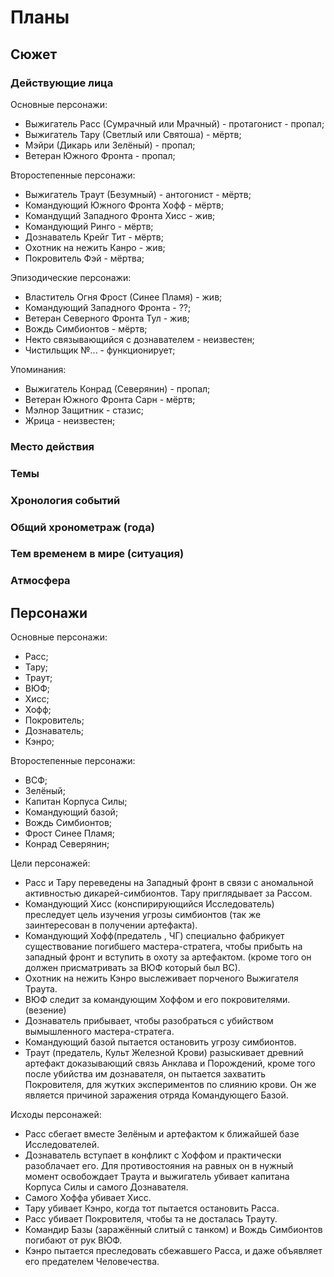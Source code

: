 # Планы
## Сюжет
### Действующие лица

Основные персонажи:

   * Выжигатель Расс (Сумрачный или Мрачный) - протагонист - пропал;
   * Выжигатель Тару (Светлый или Святоша) - мёртв;
   * Мэйри (Дикарь или Зелёный) - пропал;
   * Ветеран Южного Фронта - пропал;

Второстепенные персонажи:

   * Выжигатель Траут (Безумный) - антогонист - мёртв;
   * Командующий Южного Фронта Хофф - мёртв;
   * Командущий Западного Фронта Хисс - жив;
   * Командующий Ринго - мёртв;
   * Дознаватель Крейг Тит - мёртв;
   * Охотник на нежить Канро - жив;
   * Покровитель Фэй - мёртва;

Эпизодические персонажи:

   * Властитель Огня Фрост (Синее Пламя) - жив;
   * Командующий Западного Фронта - ??;
   * Ветеран Северного Фронта Тул - жив;
   * Вождь Симбионтов - мёртв;
   * Некто связывающийся с дознавателем - неизвестен;
   * Чистильщик №... - функционирует;

Упоминания:

   * Выжигатель Конрад (Северянин) - пропал;
   * Ветеран Южного Фронта Сарн - мёртв;
   * Мэлнор Защитник - стазис;
   * Жрица - неизвестен;

### Место действия
### Темы
### Хронология событий
### Общий хронометраж (года)
### Тем временем в мире (ситуация)
### Атмосфера




## Персонажи
Основные персонажи:

   * Расс;
   * Тару;
   * Траут;
   * ВЮФ;
   * Хисс;
   * Хофф;
   * Покровитель;
   * Дознаватель;
   * Кэнро;

Второстепенные персонажи:

   * ВСФ;
   * Зелёный;
   * Капитан Корпуса Силы;
   * Командующий базой;
   * Вождь Симбионтов;
   * Фрост Синее Пламя;
   * Конрад Северянин;

Цели персонажей:

   * Расс и Тару переведены на Западный фронт в связи с аномальной активностью дикарей-симбионтов. Тару приглядывает за Рассом.
   * Командующий Хисс (конспирирующийся Исследователь) преследует цель изучения угрозы симбионтов (так же заинтересован в получении артефакта).
   * Командующий Хофф(предатель , ЧГ) специально фабрикует существование погибшего мастера-стратега, чтобы прибыть на западный фронт и вступить в охоту за  артефактом. (кроме того он должен присматривать за ВЮФ который был ВС).
   * Охотник на нежить Кэнро  выслеживает порченого Выжигателя Траута.
   * ВЮФ следит за командующим Хоффом и его покровителями. (везение)
   * Дознаватель прибывает, чтобы разобраться с убийством вымышленного мастера-стратега.
   * Командующий базой пытается остановить угрозу  симбионтов.
   * Траут (предатель, Культ Железной Крови) разыскивает древний артефакт доказывающий связь Анклава и Порождений, кроме того после убийства им дознавателя, он пытается захватить Покровителя, для жутких экспериментов по слиянию крови. Он же является причиной заражения отряда Командующего Базой.

Исходы персонажей:

   * Расс сбегает вместе Зелёным и артефактом к ближайшей базе Исследователей.
   * Дознаватель вступает в конфликт с Хоффом и практически разоблачает его. Для противостояния на равных он в нужный момент освобождает Траута и выжигатель убивает капитана Корпуса Силы и самого Дознавателя.
   * Самого Хоффа убивает Хисс.
   * Тару убивает Кэнро, когда тот пытается остановить Расса.
   * Расс убивает Покровителя, чтобы та не досталась Трауту.
   * Командир Базы (заражённый слитый с танком) и Вождь Симбионтов погибают от рук ВЮФ.
   * Кэнро пытается преследовать сбежавшего Расса, и даже объявляет его предателем Человечества.